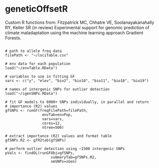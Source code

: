 # geneticOffsetR
Custom R functions from:  Fitzpatrick MC, Chhatre VE, Soolanayakanahally RY, Keller SR (in review) Experimental support for genomic prediction of climate maladaptation using the machine learning approach Gradient Forests.

```{r}

# path to allele freq data
filePath <- "~/lociTable.csv"

# env data for each population
load("~/envTable.RData")

# variables to use in fitting GF
vars <- c("y", "elev", "bio2", "bio10", "bio11", "bio18", "bio19")

# names of intergenic SNPs for outlier detection
load("~/igenSNPs.RData")

# fit GF models to 6000+ SNPs individually, in parallel and return
# importance (R2) values
gfSNPs <- runGF(freqFilePath=filePath,
                 envTab=envPop, 
                 vars=vars, 
                 cores=12, 
                 ntree=500)

# extract importance (R2) values and format table
gfSNPs.R2 <- gfR2tab(gfSNPs)

# perform outlier detection using ~1500 intergenic SNPs
pVals <- findOL(runGFObj=gfSNPs, 
                     summaryTab=gfSNPs.R2, 
                     nmSNPs=iGen)
```
